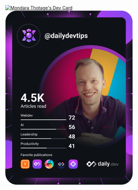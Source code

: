 <a href="https://app.daily.dev/Mondara"><img src="https://api.daily.dev/devcards/aa0ad9a45a3a4e3880853fd2e64c7452.png?r=5lv" width="400" alt="Mondara Thotage's Dev Card"/></a>
<a href="https://app.daily.dev/DailyDevTips"><img src="https://github.com/rebelchris/rebelchris/blob/master/devcard.svg" width="400" alt="Chris Bongers's Dev Card"/></a>
